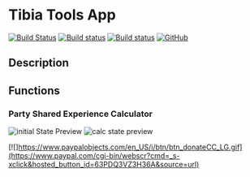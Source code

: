 # Tibia Tools App 
[![Build Status](https://travis-ci.org/MiCLeal/tibia-tools-app.svg?branch=master)](https://travis-ci.org/MiCLeal/tibia-tools-app)
[![Build status](https://ci.appveyor.com/api/projects/status/8rk9kr29iys04d0u?svg=true)](https://ci.appveyor.com/project/MiCLeal/tibia-gameplay-tools-app)
[![Build status](https://ci.appveyor.com/api/projects/status/8rk9kr29iys04d0u/branch/master?svg=true)](https://ci.appveyor.com/project/MiCLeal/tibia-gameplay-tools-app/branch/master)
[![GitHub](https://img.shields.io/github/license/mashape/apistatus.svg)](https://opensource.org/licenses/MIT)

## Description

## Functions

### Party Shared Experience Calculator


![initial State Preview](https://i.imgur.com/xHlNnMi.png) ![calc state preview](https://i.imgur.com/xmmgj1j.png)


[![]https://www.paypalobjects.com/en_US/i/btn/btn_donateCC_LG.gif](https://www.paypal.com/cgi-bin/webscr?cmd=_s-xclick&hosted_button_id=63PDQ3VZ3H36A&source=url)